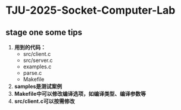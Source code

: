 # TJU-2025-Socket-Computer-Lab
## stage one some tips
1. **用到的代码：**
   - src/client.c
   - src/server.c
   - examples.c
   - parse.c
   - Makefile
2. **samples是测试案例**
3. **Makefile中可以修改编译选项，如编译类型、编译参数等**
4. **src/client.c可以按需修改**